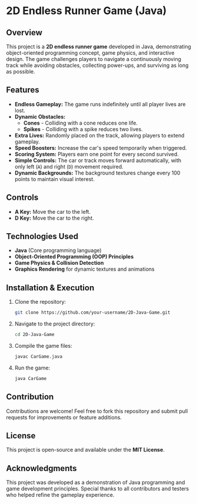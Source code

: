 # 2D Endless Runner Game (Java)

## Overview
This project is a **2D endless runner game** developed in Java, demonstrating object-oriented programming concept, game physics, and interactive design. The game challenges players to navigate a continuously moving track while avoiding obstacles, collecting power-ups, and surviving as long as possible.

## Features
- **Endless Gameplay:** The game runs indefinitely until all player lives are lost.
- **Dynamic Obstacles:**
  - **Cones** - Colliding with a cone reduces one life.
  - **Spikes** - Colliding with a spike reduces two lives.
- **Extra Lives:** Randomly placed on the track, allowing players to extend gameplay.
- **Speed Boosters:** Increase the car's speed temporarily when triggered.
- **Scoring System:** Players earn one point for every second survived.
- **Simple Controls:** The car or track moves forward automatically, with only left (`A`) and right (`D`) movement required.
- **Dynamic Backgrounds:** The background textures change every 100 points to maintain visual interest.

## Controls
- **A Key:** Move the car to the left.
- **D Key:** Move the car to the right.

## Technologies Used
- **Java** (Core programming language)
- **Object-Oriented Programming (OOP) Principles**
- **Game Physics & Collision Detection**
- **Graphics Rendering** for dynamic textures and animations

## Installation & Execution
1. Clone the repository:
   ```bash
   git clone https://github.com/your-username/2D-Java-Game.git
   ```
2. Navigate to the project directory:
   ```bash
   cd 2D-Java-Game
   ```
3. Compile the game files:
   ```bash
   javac CarGame.java
   ```
4. Run the game:
   ```bash
   java CarGame
   ```

## Contribution
Contributions are welcome! Feel free to fork this repository and submit pull requests for improvements or feature additions.

## License
This project is open-source and available under the **MIT License**.

## Acknowledgments
This project was developed as a demonstration of Java programming and game development principles. Special thanks to all contributors and testers who helped refine the gameplay experience.

